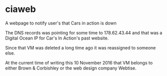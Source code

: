 # ciaweb
A webpage to notify user's that Cars in action is down

The DNS records was pointing for some time to 178.62.43.44
and that was a Digital Ocean IP for Car's In Action's past
website.

Since that VM was deleted a long time ago it was reassigned to
someone else. 

At the current time of writing this 10 November 2016 that VM belongs 
to either Brown & Corbishley or the web design company Webtise.

